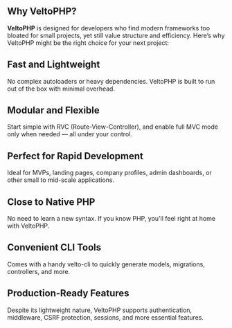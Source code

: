 Why VeltoPHP?
-------------

**VeltoPHP** is designed for developers who find modern frameworks too bloated for small projects, yet still value structure and efficiency. Here’s why VeltoPHP might be the right choice for your next project:

Fast and Lightweight
----------------------
No complex autoloaders or heavy dependencies. VeltoPHP is built to run out of the box with minimal overhead.

Modular and Flexible
---------------------
Start simple with RVC (Route-View-Controller), and enable full MVC mode only when needed — all under your control.

Perfect for Rapid Development
------------------------------
Ideal for MVPs, landing pages, company profiles, admin dashboards, or other small to mid-scale applications.

Close to Native PHP
----------------------
No need to learn a new syntax. If you know PHP, you'll feel right at home with VeltoPHP.

Convenient CLI Tools
-----------------------
Comes with a handy velto-cli to quickly generate models, migrations, controllers, and more.

Production-Ready Features
--------------------------
Despite its lightweight nature, VeltoPHP supports authentication, middleware, CSRF protection, sessions, and more essential features.

